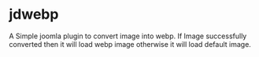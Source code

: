 # jdwebp
A Simple joomla plugin to convert image into webp. If Image successfully converted then it will load webp image otherwise it will load default image.
